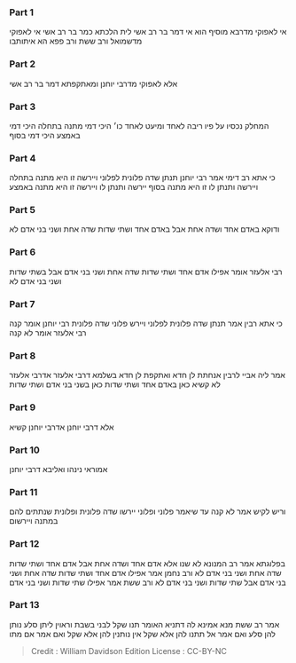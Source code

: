 
### Part 1
אי לאפוקי מדרבא מוסיף הוא אי דמר בר רב אשי לית הלכתא כמר בר רב אשי אי לאפוקי מדשמואל ורב ששת ורב פפא הא איתותבו

### Part 2
אלא לאפוקי מדרבי יוחנן ומאתקפתא דמר בר רב אשי

### Part 3
המחלק נכסיו על פיו ריבה לאחד ומיעט לאחד כו׳ היכי דמי מתנה בתחלה היכי דמי באמצע היכי דמי בסוף

### Part 4
כי אתא רב דימי אמר רבי יוחנן תנתן שדה פלונית לפלוני ויירשה זו היא מתנה בתחלה ויירשה ותנתן לו זו היא מתנה בסוף יירשה ותנתן לו ויירשה זו היא מתנה באמצע

### Part 5
ודוקא באדם אחד ושדה אחת אבל באדם אחד ושתי שדות שדה אחת ושני בני אדם לא

### Part 6
רבי אלעזר אומר אפילו אדם אחד ושתי שדות שדה אחת ושני בני אדם אבל בשתי שדות ושני בני אדם לא

### Part 7
כי אתא רבין אמר תנתן שדה פלונית לפלוני ויירש פלוני שדה פלונית רבי יוחנן אומר קנה רבי אלעזר אומר לא קנה

### Part 8
אמר ליה אביי לרבין אנחתת לן חדא ואתקפת לן חדא בשלמא דרבי אלעזר אדרבי אלעזר לא קשיא כאן באדם אחד ושתי שדות כאן בשני בני אדם ושתי שדות

### Part 9
אלא דרבי יוחנן אדרבי יוחנן קשיא

### Part 10
אמוראי נינהו ואליבא דרבי יוחנן

### Part 11
וריש לקיש אמר לא קנה עד שיאמר פלוני ופלוני יירשו שדה פלונית ופלונית שנתתים להם במתנה ויירשום

### Part 12
בפלוגתא אמר רב המנונא לא שנו אלא אדם אחד ושדה אחת אבל אדם אחד ושתי שדות שדה אחת ושני בני אדם לא ורב נחמן אמר אפילו אדם אחד ושתי שדות שדה אחת ושני בני אדם אבל שתי שדות ושני בני אדם לא ורב ששת אמר אפילו שתי שדות ושני בני אדם

### Part 13
אמר רב ששת מנא אמינא לה דתניא האומר תנו שקל לבני בשבת וראוין ליתן סלע נותן להן סלע ואם אמר אל תתנו להן אלא שקל אין נותנין להן אלא שקל ואם אמר אם מתו

>Credit : William Davidson Edition
>License : CC-BY-NC